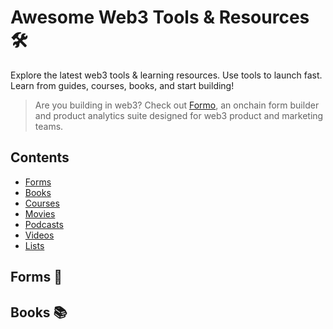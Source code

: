# Awesome Web3 Tools & Resources 🛠️
Explore the latest web3 tools & learning resources. Use tools to launch fast. Learn from guides, courses, books, and start building!

> Are you building in web3? Check out [Formo](https://formo.so/), an onchain form builder and product analytics suite designed for web3 product and marketing teams.

## Contents 
- [Forms](#forms-)
- [Books](#books-)
- [Courses](#courses-)
- [Movies](#movies-)
- [Podcasts](#podcasts-)
- [Videos](#videos-)
- [Lists](#lists-)


## Forms 📝 

## Books 📚 
